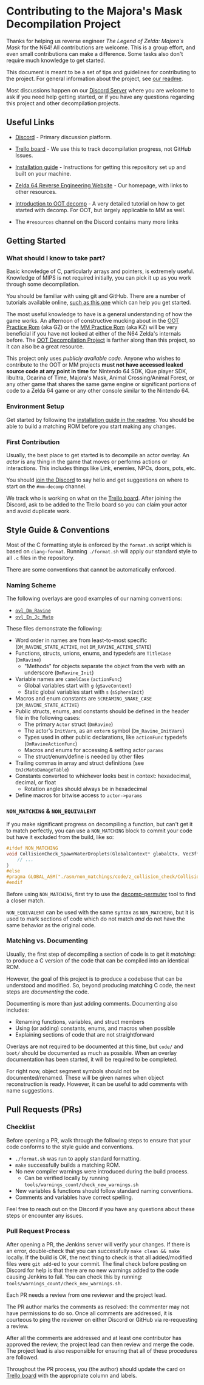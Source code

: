 Contributing to the Majora's Mask Decompilation Project
=======================================================

Thanks for helping us reverse engineer *The Legend of Zelda: Majora's Mask* for the N64! 
All contributions are welcome. This is a group effort, and even small contributions can make a difference. Some tasks also don't require much knowledge to get started.

This document is meant to be a set of tips and guidelines for contributing to the project.
For general information about the project, see [our readme](https://github.com/zeldaret/mm/blob/master/README.md).

Most discussions happen on our [Discord Server](https://discord.zelda64.dev) where you are welcome to ask if you need help getting started, or if you have any questions regarding this project and other decompilation projects.


Useful Links
------------

- [Discord](https://discord.zelda64.dev/) - Primary discussion platform.
- [Trello board](https://trello.com/b/ruxw9n6m/majoras-mask-decompilation) - We use this to track decompilation progress, not GitHub Issues.

- [Installation guide](https://github.com/zeldaret/mm/blob/master/README.md#installation) - Instructions for getting this repository set up and built on your machine.
- [Zelda 64 Reverse Engineering Website](https://zelda64.dev/) - Our homepage, with links to other resources.
- [Introduction to OOT decomp](https://github.com/zeldaret/oot/blob/master/docs/tutorial/contents.md) - A very detailed tutorial on how to get started with decomp. For OOT, but largely applicable to MM as well.
- The `#resources` channel on the Discord contains many more links

Getting Started
---------------

### What should I know to take part?

Basic knowledge of C, particularly arrays and pointers, is extremely useful. Knowledge of MIPS is not required initially, you can pick it up as you work through some decompilation.

You should be familiar with using git and GitHub. There are a number of tutorials available online, [such as this one](https://github.com/firstcontributions/first-contributions) which can help you get started.

The most useful knowledge to have is a general understanding of how the game works. An afternoon of constructive mucking about in the [OOT Practice Rom](http://practicerom.com/) (aka GZ) or the [MM Practice Rom](https://kz.zeldacodes.org/) (aka KZ) will be very beneficial if you have not looked at either of the N64 Zelda's internals before.
The [OOT Decompilation Project](https://github.com/zeldaret/oot) is farther along than this project, so it can also be a great resource.

This project only uses *publicly available code*.
Anyone who wishes to contribute to the OOT or MM projects **must not have accessed leaked source code at any point in time** for Nintendo 64 SDK, iQue player SDK, libultra, Ocarina of Time, Majora's Mask, Animal Crossing/Animal Forest, or any other game that shares the same game engine or significant portions of code to a Zelda 64 game or any other console similar to the Nintendo 64.

### Environment Setup

Get started by following the [installation guide in the readme](https://github.com/zeldaret/mm/blob/master/README.md#installation).
You should be able to build a matching ROM before you start making any changes.

### First Contribution

Usually, the best place to get started is to decompile an actor overlay. 
An *actor* is any thing in the game that moves or performs actions or interactions. This includes things like Link, enemies, NPCs, doors, pots, etc.

You should [join the Discord](https://discord.zelda64.dev/) to say hello and get suggestions on where to start on the `#mm-decomp` channel.

We track who is working on what on the [Trello board](https://trello.com/b/ruxw9n6m/majoras-mask-decompilation).
After joining the Discord, ask to be added to the Trello board so you can claim your actor and avoid duplicate work.

Style Guide & Conventions
-------------------------

Most of the C formatting style is enforced by the `format.sh` script which is based on `clang-format`.
Running `./format.sh` will apply our standard style to all `.c` files in the repository.

There are some conventions that cannot be automatically enforced.

### Naming Scheme

The following overlays are good examples of our naming conventions:

- [`ovl_Dm_Ravine`](src/overlays/actors/ovl_Dm_Ravine/z_dm_ravine.c)
- [`ovl_En_Jc_Mato`](src/overlays/actors/ovl_En_Jc_Mato/z_en_jc_mato.c)

These files demonstrate the following:

- Word order in names are from least-to-most specific (`DM_RAVINE_STATE_ACTIVE`, not `DM_RAVINE_ACTIVE_STATE`)
- Functions, structs, unions, enums, and typedefs are `TitleCase` (`DmRavine`)
    - "Methods" for objects separate the object from the verb with an underscore (`DmRavine_Init`)
- Variable names are `camelCase` (`actionFunc`)
    - Global variables start with `g` (`gSaveContext`)
    - Static global variables start with `s` (`sSphereInit`)
- Macros and enum constants are `SCREAMING_SNAKE_CASE` (`DM_RAVINE_STATE_ACTIVE`)
- Public structs, enums, and constants should be defined in the header file in the following cases:
    - The primary `Actor` struct (`DmRavine`)
    - The actor's `InitVars`, as an `extern` symbol (`Dm_Ravine_InitVars`)
    - Types used in other public declarations, like `actionFunc` typedefs (`DmRavineActionFunc`)
    - Macros and enums for accessing & setting actor `params`
    - The struct/enum/define is needed by other files
- Trailing commas in array and struct definitions (see `EnJcMatoDamageTable`)
- Constants converted to whichever looks best in context: hexadecimal, decimal, or float
    - Rotation angles should always be in hexadecimal
- Define macros for bitwise access to `actor->params`

### `NON_MATCHING` & `NON_EQUIVALENT`

If you make significant progress on decompiling a function, but can't get it to match perfectly, you can use a `NON_MATCHING` block to commit your code but have it excluded from the build, like so:

```c
#ifdef NON_MATCHING
void CollisionCheck_SpawnWaterDroplets(GlobalContext* globalCtx, Vec3f* v) {
    // ... 
}
#else
#pragma GLOBAL_ASM("./asm/non_matchings/code/z_collision_check/CollisionCheck_SpawnWaterDroplets.asm")
#endif
```

Before using `NON_MATCHING`, first try to use the [decomp-permuter](tools/decomp-permuter) tool to find a closer match.

`NON_EQUIVALENT` can be used with the same syntax as `NON_MATCHING`, but it is used to mark sections of code which do not match *and* do not have the same behavior as the original code.

### Matching vs. Documenting

Usually, the first step of decompiling a section of code is to get it *matching*: to produce a C version of the code that can be compiled into an identical ROM.

However, the goal of this project is to produce a codebase that can be understood and modified.
So, beyond producing matching C code, the next steps are *documenting* the code.

Documenting is more than just adding comments. Documenting also includes:

- Renaming functions, variables, and struct members
- Using (or adding) constants, enums, and macros when possible
- Explaining sections of code that are not straightforward

Overlays are not required to be documented at this time, but `code/` and `boot/` should be documented as much as possible.
When an overlay documentation has been started, it will be required to be completed.

For right now, object segment symbols should not be documented/renamed.
These will be given names when object reconstruction is ready.
However, it can be useful to add comments with name suggestions.


Pull Requests (PRs)
-------------------

### Checklist

Before opening a PR, walk through the following steps to ensure that your code conforms to the style guide and conventions.

- `./format.sh` was run to apply standard formatting.
- `make` successfully builds a matching ROM.
- No new compiler warnings were introduced during the build process.
    - Can be verified locally by running `tools/warnings_count/check_new_warnings.sh`
- New variables & functions should follow standard naming conventions.
- Comments and variables have correct spelling.

Feel free to reach out on the Discord if you have any questions about these steps or encounter any issues.

### Pull Request Process

After opening a PR, the Jenkins server will verify your changes.
If there is an error, double-check that you can successfully `make clean && make` locally. If the build is OK, the next thing to check is that all added/modified files were `git add`-ed to your commit. The final check before posting on Discord for help is that there are no new warnings added to the code causing Jenkins to fail. You can check this by running: `tools/warnings_count/check_new_warnings.sh`.

Each PR needs a review from one reviewer and the project lead.

The PR author marks the comments as resolved: the commenter may not have permissions to do so.
Once all comments are addressed, it is courteous to ping the reviewer on either Discord or GitHub via re-requesting a review.

After all the comments are addressed and at least one contributor has approved the review, the project lead can then review and merge the code.
The project lead is also responsible for ensuring that all of these procedures are followed.

Throughout the PR process, you (the author) should update the card on [Trello board](https://trello.com/b/ruxw9n6m/majoras-mask-decompilation) with the appropriate column and labels.
